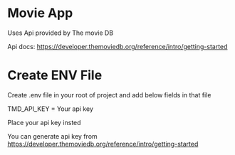 # Movie App

Uses Api provided by The movie DB

Api docs: https://developer.themoviedb.org/reference/intro/getting-started

# Create ENV File
 Create .env file in your root of project and add below fields in that file
 
 TMD_API_KEY = Your api key
  
Place your api key insted <Your api key>
  
You can generate api key from https://developer.themoviedb.org/reference/intro/getting-started
 
